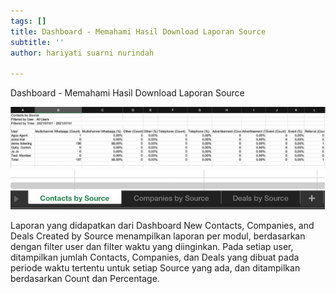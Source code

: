 ```yaml
---
tags: []
title: Dashboard - Memahami Hasil Download Laporan Source
subtitle: ''
author: hariyati suarni nurindah

---
```

Dashboard - Memahami Hasil Download Laporan Source

![](/uploads/15-1.png)![](/uploads/15-2.png)

Laporan yang didapatkan dari Dashboard New Contacts, Companies, and Deals Created by Source menampilkan laporan per modul, berdasarkan dengan filter user dan filter waktu yang diinginkan. Pada setiap user, ditampilkan jumlah Contacts, Companies, dan Deals yang dibuat pada periode waktu tertentu untuk setiap Source yang ada, dan ditampilkan berdasarkan Count dan Percentage.